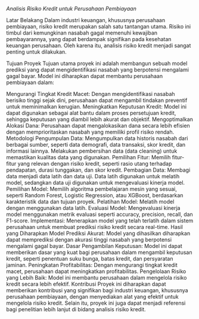 *Analisis Risiko Kredit untuk Perusahaan Pembiayaan*


Latar Belakang
Dalam industri keuangan, khususnya perusahaan pembiayaan, risiko kredit merupakan salah satu tantangan utama. Risiko ini timbul dari kemungkinan nasabah gagal memenuhi kewajiban pembayarannya, yang dapat berdampak signifikan pada kesehatan keuangan perusahaan. Oleh karena itu, analisis risiko kredit menjadi sangat penting untuk dilakukan.

Tujuan Proyek
Tujuan utama proyek ini adalah membangun sebuah model prediksi yang dapat mengidentifikasi nasabah yang berpotensi mengalami gagal bayar. Model ini diharapkan dapat membantu perusahaan pembiayaan dalam:

Mengurangi Tingkat Kredit Macet: Dengan mengidentifikasi nasabah berisiko tinggi sejak dini, perusahaan dapat mengambil tindakan preventif untuk meminimalkan kerugian.
Meningkatkan Keputusan Kredit: Model ini dapat digunakan sebagai alat bantu dalam proses persetujuan kredit, sehingga keputusan yang diambil lebih akurat dan objektif.
Mengoptimalkan Alokasi Dana: Perusahaan dapat mengalokasikan dana secara lebih efisien dengan memprioritaskan nasabah yang memiliki profil risiko rendah.
Metodologi
Pengumpulan Data:
Mengumpulkan data historis nasabah dari berbagai sumber, seperti data demografi, data transaksi, skor kredit, dan informasi lainnya.
Melakukan pembersihan data (data cleaning) untuk memastikan kualitas data yang digunakan.
Pemilihan Fitur:
Memilih fitur-fitur yang relevan dengan risiko kredit, seperti rasio utang terhadap pendapatan, durasi tunggakan, dan skor kredit.
Pembagian Data:
Membagi data menjadi data latih dan data uji. Data latih digunakan untuk melatih model, sedangkan data uji digunakan untuk mengevaluasi kinerja model.
Pemilihan Model:
Memilih algoritma pembelajaran mesin yang sesuai, seperti Random Forest, Logistic Regression, atau XGBoost, berdasarkan karakteristik data dan tujuan proyek.
Pelatihan Model:
Melatih model dengan menggunakan data latih.
Evaluasi Model:
Mengevaluasi kinerja model menggunakan metrik evaluasi seperti accuracy, precision, recall, dan F1-score.
Implementasi:
Menerapkan model yang telah terlatih dalam sistem perusahaan untuk membuat prediksi risiko kredit secara real-time.
Hasil yang Diharapkan
Model Prediksi Akurat: Model yang dihasilkan diharapkan dapat memprediksi dengan akurasi tinggi nasabah yang berpotensi mengalami gagal bayar.
Dasar Pengambilan Keputusan: Model ini dapat memberikan dasar yang kuat bagi perusahaan dalam mengambil keputusan kredit, seperti penentuan suku bunga, batas kredit, dan persyaratan jaminan.
Peningkatan Profitabilitas: Dengan mengurangi tingkat kredit macet, perusahaan dapat meningkatkan profitabilitas.
Pengelolaan Risiko yang Lebih Baik: Model ini membantu perusahaan dalam mengelola risiko kredit secara lebih efektif.
Kontribusi
Proyek ini diharapkan dapat memberikan kontribusi yang signifikan bagi industri keuangan, khususnya perusahaan pembiayaan, dengan menyediakan alat yang efektif untuk mengelola risiko kredit. Selain itu, proyek ini juga dapat menjadi referensi bagi penelitian lebih lanjut di bidang analisis risiko kredit.
